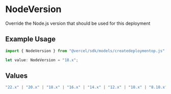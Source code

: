 # NodeVersion

Override the Node.js version that should be used for this deployment

## Example Usage

```typescript
import { NodeVersion } from "@vercel/sdk/models/createdeploymentop.js";

let value: NodeVersion = "18.x";
```

## Values

```typescript
"22.x" | "20.x" | "18.x" | "16.x" | "14.x" | "12.x" | "10.x" | "8.10.x"
```